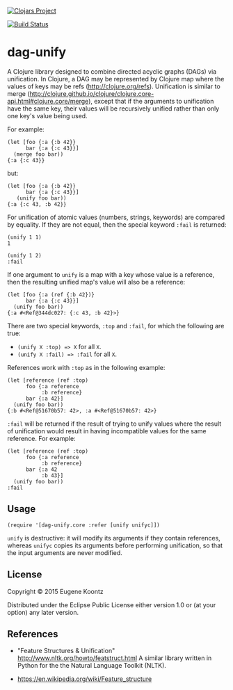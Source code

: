 [![Clojars Project](http://clojars.org/dag-unify/latest-version.svg)](http://clojars.org/dag-unify)

[![Build Status](https://secure.travis-ci.org/ekoontz/dag-unify.png?branch=master)](http://travis-ci.org/ekoontz/dag-unify)

# dag-unify

A Clojure library designed to combine directed acyclic graphs (DAGs)
via unification. In Clojure, a DAG may be represented by Clojure map
where the values of keys may be refs
(http://clojure.org/refs). Unification is similar to merge
(http://clojure.github.io/clojure/clojure.core-api.html#clojure.core/merge),
except that if the arguments to unification have the same key, their
values will be recursively unified rather than only one key's value being used.

For example:

```
(let [foo {:a {:b 42}}
      bar {:a {:c 43}}]
  (merge foo bar))
{:a {:c 43}}
```

but:

```
(let [foo {:a {:b 42}}
      bar {:a {:c 43}}]
   (unify foo bar))
{:a {:c 43, :b 42}}
```

For unification of atomic values (numbers, strings, keywords) are
compared by equality. If they are not equal, then the special keyword
`:fail` is returned:

```
(unify 1 1)
1
```

```
(unify 1 2)
:fail
```

If one argument to `unify` is a map with a key whose value is a
reference, then the resulting unified map's value will also be a reference:

```
(let [foo {:a (ref {:b 42})}
      bar {:a {:c 43}}]
  (unify foo bar))
{:a #<Ref@344dc027: {:c 43, :b 42}>}
```

There are two special keywords, `:top` and `:fail`, for which the following are true:

- `(unify X :top) => X` for all `X`.
- `(unify X :fail) => :fail` for all `X`.

References work with `:top` as in the following example:

```
(let [reference (ref :top)
      foo {:a reference
           :b reference}
      bar {:a 42}]
  (unify foo bar))
{:b #<Ref@51670b57: 42>, :a #<Ref@51670b57: 42>}
```

`:fail` will be returned if the result of trying to unify values where
the result of unification would result in having incompatible values
for the same reference. For example:

```
(let [reference (ref :top)
      foo {:a reference
           :b reference}
      bar {:a 42
           :b 43}]
  (unify foo bar))
:fail
```

## Usage

```
(require '[dag-unify.core :refer [unify unifyc]])
```

`unify` is destructive: it will modify its arguments if they contain
references, whereas `unifyc` copies its arguments before performing
unification, so that the input arguments are never modified.

## License

Copyright © 2015 Eugene Koontz

Distributed under the Eclipse Public License either version 1.0 or (at
your option) any later version.

## References

- "Feature Structures & Unification" http://www.nltk.org/howto/featstruct.html
A similar library written in Python for the the Natural Language Toolkit (NLTK).

- https://en.wikipedia.org/wiki/Feature_structure
